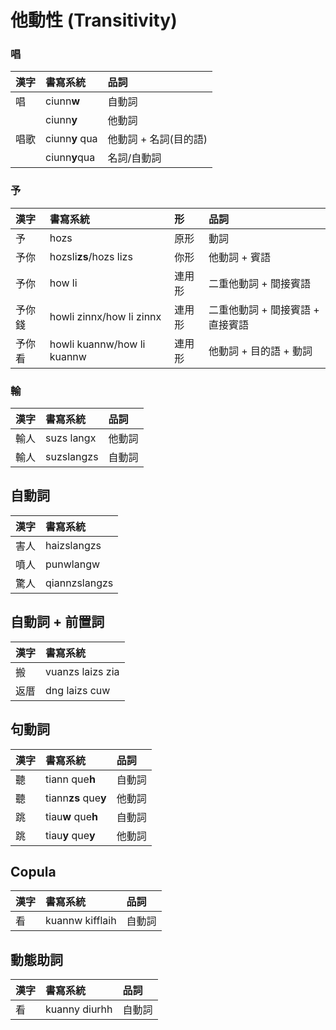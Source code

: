 # 他動性 \(Transitivity\)

### 唱

| 漢字 | 書寫系統 | 品詞 |
| :--- | :--- | :--- |
| 唱 | ciunn**w** | 自動詞 |
| | ciunn**y** | 他動詞 |
| 唱歌 | ciunn**y** qua | 他動詞 + 名詞\(目的語\) |
| | ciunn**y**qua | 名詞/自動詞 |

### 予

| 漢字 | 書寫系統 | 形 | 品詞 |
| :--- | :--- | :--- | :--- |
| 予 | hozs | 原形 | 動詞 |
| 予你 | hozsli**zs**/hozs lizs | 你形 | 他動詞 + 賓語 |
| 予你 | how li | 連用形 | 二重他動詞 + 間接賓語 |
| 予你錢 | howli zinnx/how li zinnx | 連用形 | 二重他動詞 + 間接賓語 + 直接賓語 |
| 予你看 | howli kuannw/how li kuannw | 連用形 | 他動詞 + 目的語 + 動詞 |

### 輸

| 漢字 | 書寫系統 | 品詞 |
| :--- | :--- | :--- |
| 輸人 | suzs langx | 他動詞 |
| 輸人 | suzslangzs | 自動詞 |

## 自動詞

| 漢字 | 書寫系統 |
| :--- | :--- |
| 害人 | haizslangzs |
| 噴人 | punwlangw |
| 驚人 | qiannzslangzs |

## 自動詞 + 前置詞

| 漢字 | 書寫系統 |
| :--- | :--- |
| 搬 | vuanzs laizs zia |
| 返厝 | dng laizs cuw |

## 句動詞

| 漢字 | 書寫系統 | 品詞 |
| :--- | :--- | :--- |
| 聽 | tiann que**h** | 自動詞 |
| 聽 | tiann**zs** que**y** | 他動詞 |
| 跳 | tiau**w** que**h** | 自動詞 |
| 跳 | tiau**y** que**y** | 他動詞 |

## Copula

| 漢字 | 書寫系統 | 品詞 |
| :--- | :--- | :--- |
| 看 | kuannw kifflaih | 自動詞 |

## 動態助詞

| 漢字 | 書寫系統 | 品詞 |
| :--- | :--- | :--- |
| 看 | kuanny diurhh | 自動詞 |
